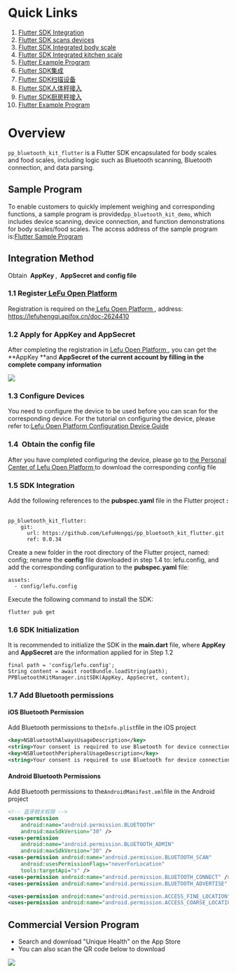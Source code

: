 # Quick Links

1. [Flutter SDK Integration](https://xinzhiyun.feishu.cn/wiki/KNT5wGk5hi8Sg3kHlN1cgPVsnnf?from=from_copylink)
2. [Flutter SDK scans devices](https://xinzhiyun.feishu.cn/wiki/KBlJwLrTuiZ7vFkuBJqcN78snYa?from=from_copylink)
3. [Flutter SDK Integrated body scale](https://xinzhiyun.feishu.cn/wiki/YwVTwgkK2iwHz7kTwtGcL7Ngnbf?from=from_copylink)
4. [Flutter SDK Integrated kitchen scale](https://xinzhiyun.feishu.cn/wiki/EJIdwA9dcimGjvkYE4UcaVrDnpb?from=from_copylink)
5. [Flutter Example Program](https://github.com/LefuHengqi/pp_bluetooth_kit_demo)
6. [Flutter SDK集成](https://xinzhiyun.feishu.cn/wiki/BHIkwHoXFia6eEkjjVick9IBnEd?from=from_copylink)
7. [Flutter SDK扫描设备](https://xinzhiyun.feishu.cn/wiki/K36Nw9Zzcir6EIk2Km8caiN5nHd?from=from_copylink)
8. [Flutter SDK人体秤接入](https://xinzhiyun.feishu.cn/wiki/WriFwY6HRiuidwkWAgQcYPDvnIi?from=from_copylink)
9. [Flutter SDK厨房秤接入](https://xinzhiyun.feishu.cn/wiki/X2MnwCZqqiRUZQkfWXtcuBZRnXc?from=from_copylink)
10. [Flutter Example Program](https://github.com/LefuHengqi/pp_bluetooth_kit_demo)

# Overview

`pp_bluetooth_kit_flutter` is a Flutter SDK encapsulated for body scales and food scales, including logic such as Bluetooth scanning, Bluetooth connection, and data parsing.

## Sample Program

To enable customers to quickly implement weighing and corresponding functions, a sample program is provided`pp_bluetooth_kit_demo`, which includes device scanning, device connection, and function demonstrations for body scales/food scales. The access address of the sample program is:[Flutter Sample Program](https://github.com/LefuHengqi/pp_bluetooth_kit_demo)

## Integration Method

Obtain ​**​ AppKey ​**​, **​ AppSecret and config file ​**

### 1.1 Register[ LeFu Open Platform ](https://uniquehealth.lefuenergy.com/unique-open-web/#/login)

Registration is required on the[ Lefu Open Platform ](https://uniquehealth.lefuenergy.com/unique-open-web/#/home), address: https://lefuhengqi.apifox.cn/doc-2624410

### 1.2 **Apply for AppKey and AppSecret**

After completing the registration in [Lefu Open Platform ](https://uniquehealth.lefuenergy.com/unique-open-web/#/home), you can get the **AppKey ​**and **AppSecret of the current account by filling in the complete company information**

![](https://xinzhiyun.feishu.cn/space/api/box/stream/download/asynccode/?code=ZDYyZTg4NTRjOWQ2OGJmNjg3MjRlMGYxYTMwZjdjMmZfckNKVFdPOFRyWWRjVVRwbmgyY1c5bUJTVWJHMUpNV2xfVG9rZW46S01MU2JWUnBib3JGbEJ4bnFiS2NtVWIxbm5nXzE3NTQwNDYxODc6MTc1NDA0OTc4N19WNA)

### 1.3 Configure Devices

You need to configure the device to be used before you can scan for the corresponding device. For the tutorial on configuring the device, please refer to:[Lefu Open Platform Configuration Device Guide](https://xinzhiyun.feishu.cn/docx/Gw38d5JskoShyFxKnwIcvIaznhb?from=from_copylink)

### 1.4 **​ Obtain the config file ​**

After you have completed configuring the device, please go to [ the Personal Center of Lefu Open Platform ](https://uniquehealth.lefuenergy.com/unique-open-web/#/usermsg) to download the corresponding config file

### 1.5 SDK Integration

Add the following references to the **pubspec.yaml** file in the Flutter project **: ​**

```
pp_bluetooth_kit_flutter:
​    ​git:
      url: https://github.com/LefuHengqi/pp_bluetooth_kit_flutter.git
      ref: 0.0.34
```

Create a new folder in the root directory of the Flutter project, named: config; rename the **config** file downloaded in step 1.4 to: lefu.config, and add the corresponding configuration to the **pubspec.yaml** file:

```
assets:
  - config/lefu.config
```

Execute the following command to install the SDK:

```
flutter pub get
```

### 1.6 SDK Initialization

It is recommended to initialize the SDK in the **main.dart** file, where **AppKey** and **AppSecret** are the information applied for in Step 1.2

```
final path = 'config/lefu.config';
String content = await rootBundle.loadString(path);
PPBluetoothKitManager.initSDK(AppKey, AppSecret, content);
```

### 1.7 Add Bluetooth permissions

#### iOS Bluetooth Permission

Add Bluetooth permissions to the`Info.plist`file in the iOS project

```XML
<key>NSBluetoothAlwaysUsageDescription</key>
<string>Your consent is required to use Bluetooth for device connection</string>
<key>NSBluetoothPeripheralUsageDescription</key>
<string>Your consent is required to use Bluetooth for device connection</string>
```

#### Android Bluetooth Permissions

Add Bluetooth permissions to the`AndroidManifest.xml`file in the Android project

```XML
<!-- 蓝牙相关权限 -->
<uses-permission
    android:name="android.permission.BLUETOOTH"
    android:maxSdkVersion="30" />
<uses-permission
    android:name="android.permission.BLUETOOTH_ADMIN"
    android:maxSdkVersion="30" />
<uses-permission android:name="android.permission.BLUETOOTH_SCAN"
    android:usesPermissionFlags="neverForLocation"
    tools:targetApi="s" />
<uses-permission android:name="android.permission.BLUETOOTH_CONNECT" />
<uses-permission android:name="android.permission.BLUETOOTH_ADVERTISE" />

<uses-permission android:name="android.permission.ACCESS_FINE_LOCATION" />
<uses-permission android:name="android.permission.ACCESS_COARSE_LOCATION" />
```

## Commercial Version Program

* Search and download "Unique Health" on the App Store
* You can also scan the QR code below to download

![](https://xinzhiyun.feishu.cn/space/api/box/stream/download/asynccode/?code=MDllMzViZTA5Yjc0OGJmNDA5NTkzMDc0ZWI3MzUyMzRfaHFENzNyUmtPTU9TTjFFWUcwZm5odXM3NlYyS0N4bm1fVG9rZW46SlZMSmJGZ0trb3lKNkF4SDV1dmMyeEV2bjBnXzE3NTQwNDYxODc6MTc1NDA0OTc4N19WNA)
